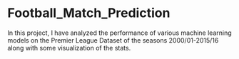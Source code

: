 # Football_Match_Prediction
In this project, I have analyzed the performance of various machine learning models on the Premier League Dataset of the seasons 2000/01-2015/16 along with some visualization of the stats.
